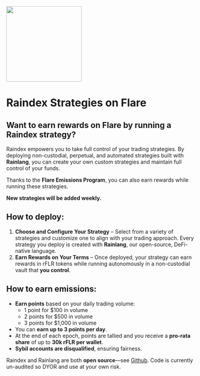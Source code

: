 <img style="width:200px;" src="/_images/Flare_dark_bg.png" />

# Raindex Strategies on Flare

## Want to earn rewards on Flare by running a Raindex strategy?

Raindex empowers you to take full control of your trading strategies. By deploying non-custodial, perpetual, and automated strategies built with **Rainlang**, you can create your own custom strategies and maintain full control of your funds. 

Thanks to the **Flare Emissions Program**, you can also earn rewards while running these strategies.

**New strategies will be added weekly.**

## How to deploy:

1. **Choose and Configure Your Strategy** – Select from a variety of strategies and customize one to align with your trading approach. Every strategy you deploy is created with **Rainlang**, our open-source, DeFi-native language.
2. **Earn Rewards on Your Terms** – Once deployed, your strategy can earn rewards in rFLR tokens while running autonomously in a non-custodial vault that **you control**.

## How to earn emissions:

- **Earn points** based on your daily trading volume:
  - 1 point for $100 in volume
  - 2 points for $500 in volume
  - 3 points for $1,000 in volume
- You can **earn up to 3 points per day**.
- At the end of each epoch, points are tallied and you receive a **pro-rata share** of up to **30k rFLR per wallet**.
- **Sybil accounts are disqualified**, ensuring fairness.

Raindex and Rainlang are both **open source**—see [Github](https://github.com/rainlanguage). Code is currently un-audited so DYOR and use at your own risk.